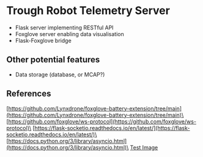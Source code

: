 # Trough Robot Telemetry Server
- Flask server implementing RESTful API
- Foxglove server enabling data visualisation
- Flask-Foxglove bridge

## Other potential features
- Data storage (database, or MCAP?)

## References
[https://github.com/Lynxdrone/foxglove-battery-extension/tree/main](https://github.com/Lynxdrone/foxglove-battery-extension/tree/main)\
[https://github.com/foxglove/ws-protocol](https://github.com/foxglove/ws-protocol)\
[https://flask-socketio.readthedocs.io/en/latest/](https://flask-socketio.readthedocs.io/en/latest/)\
[https://docs.python.org/3/library/asyncio.html](https://docs.python.org/3/library/asyncio.html)\
[Test Image](https://www.powerandcables.com/product/cable-trough/concrete-cable-trough/)
